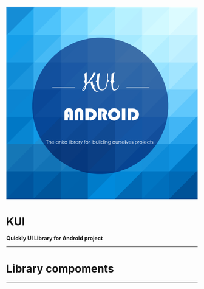 ![LOGO](https://github.com/StormKid/KUI/blob/master/logo/KUI.png)
# KUI
**Quickly UI Library for Android project**

----
# Library compoments

----
